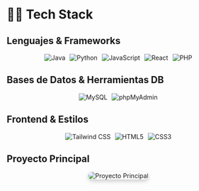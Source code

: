 # 👨‍💻 Tech Stack

## Lenguajes & Frameworks
<div align="center" style="display: flex; flex-wrap: wrap; gap: 10px; justify-content: center;">
  <img src="https://img.shields.io/badge/Java-ED8B00?style=for-the-badge&logo=java&logoColor=white" alt="Java"/>
  <img src="https://img.shields.io/badge/Python-3776AB?style=for-the-badge&logo=python&logoColor=white" alt="Python"/>
  <img src="https://img.shields.io/badge/JavaScript-F7DF1E?style=for-the-badge&logo=javascript&logoColor=black" alt="JavaScript"/>
  <img src="https://img.shields.io/badge/React-20232A?style=for-the-badge&logo=react&logoColor=61DAFB" alt="React"/>
  <img src="https://img.shields.io/badge/PHP-777BB4?style=for-the-badge&logo=php&logoColor=white" alt="PHP"/>
</div>

## Bases de Datos & Herramientas DB
<div align="center" style="display: flex; flex-wrap: wrap; gap: 10px; justify-content: center;">
  <img src="https://img.shields.io/badge/MySQL-005C84?style=for-the-badge&logo=mysql&logoColor=white" alt="MySQL"/>
  <img src="https://img.shields.io/badge/phpMyAdmin-6C78AF?style=for-the-badge&logo=phpmyadmin&logoColor=white" alt="phpMyAdmin"/>
</div>

## Frontend & Estilos
<div align="center" style="display: flex; flex-wrap: wrap; gap: 10px; justify-content: center;">
  <img src="https://img.shields.io/badge/Tailwind_CSS-38B2AC?style=for-the-badge&logo=tailwind-css&logoColor=white" alt="Tailwind CSS"/>
  <img src="https://img.shields.io/badge/HTML5-E34F26?style=for-the-badge&logo=html5&logoColor=white" alt="HTML5"/>
  <img src="https://img.shields.io/badge/CSS3-1572B6?style=for-the-badge&logo=css3&logoColor=white" alt="CSS3"/>
</div>

## Proyecto Principal
<div align="center">
  <img src="https://github.com/user-attachments/assets/848f7317-79a3-4d13-857a-6a1cb632513a" alt="Proyecto Principal" style="max-width: 100%; border-radius: 12px; box-shadow: 0px 4px 10px rgba(0,0,0,0.2);" />
</div>
